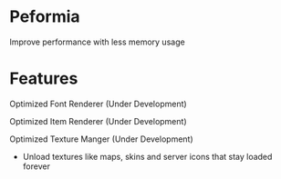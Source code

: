# Peformia
Improve performance with less memory usage 

# Features
Optimized Font Renderer (Under Development)

Optimized Item Renderer (Under Development)

Optimized Texture Manger (Under Development)
 - Unload textures like maps, skins and server icons that stay loaded forever
 
